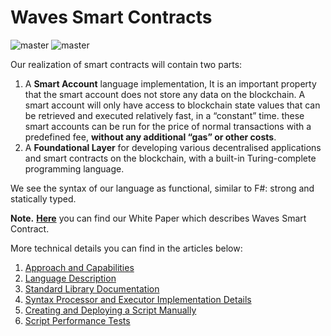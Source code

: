 # Waves Smart Contracts
![master](https://img.shields.io/badge/TESTNET-available-4bc51d.svg) ![master](https://img.shields.io/badge/node-&gt;%3D0.12.0-4bc51d.svg)

Our realization of smart contracts will contain two parts:

1. A **Smart Account** language implementation, It is an important property that the smart account does not store any data on the blockchain. A smart account will only have access to blockchain state values that can be retrieved and executed relatively fast, in a “constant” time. these smart accounts can be run for the price of normal transactions with a predefined fee, **without any additional “gas” or other costs**.
2. A **Foundational Layer** for developing various decentralised applications and smart contracts on the blockchain, with a built-in Turing-complete programming language.

We see the syntax of our language as functional, similar to F\#: strong and statically typed.

**Note.** [**Here**](https://wavesplatform.com/files/docs/white_paper_waves_smart_contracts.pdf) you can find our White Paper which describes Waves Smart Contract.

More technical details you can find in the articles below:

1. [Approach and Capabilities](./waves-contracts-language-description/approach-and-capabilities.md)
2. [Language Description](waves-contracts-language-description/language-description.md)
3. [Standard Library Documentation](waves-contracts-language-description/standard-library.md)
3. [Syntax Processor and Executor Implementation Details](waves-contracts-language-description/implementation-details.md)
4. [Creating and Deploying a Script Manually](/technical-details/waves-contracts-language-description/creating-and-deploying-a-script-manually.md)
5. [Script Performance Tests](/technical-details/waves-contracts-language-description/script-performance-tests.md)



